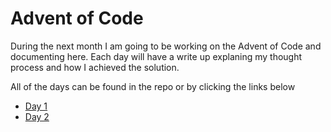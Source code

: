 # Advent of Code

During the next month I am going to be working on the Advent of Code and documenting here.
Each day will have a write up explaning my thought process and how I achieved the solution.

All of the days can be found in the repo or by clicking the links below
* [Day 1](https://github.com/rookie2987/aoc/tree/main/Day%201)
* [Day 2](https://github.com/rookie2987/aoc/tree/main/Day%202)
